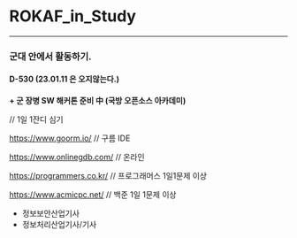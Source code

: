 # ROKAF_in_Study

***

### 군대 안에서 활동하기.

#### D-530  (23.01.11 은 오지않는다.)

**+ 군 장병 SW 해커톤 준비 中 (국방 오픈소스 아카데미)**



// 1일 1잔디 심기

https://www.goorm.io/         // 구름 IDE

https://www.onlinegdb.com/    // 온라인 

https://programmers.co.kr/    // 프로그래머스 1일1문제 이상

https://www.acmicpc.net/      // 백준 1일 1문제 이상

      
+ 정보보안산업기사
+ 정보처리산업기사/기사
